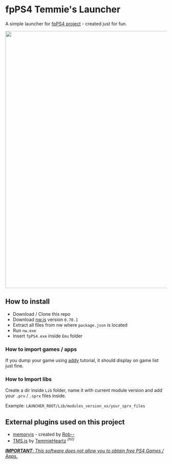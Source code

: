 # fpPS4 Temmie's Launcher
A simple launcher for <a href="https://github.com/red-prig/fpPS4/">fpPS4 project</a> - created just for fun.

<p align="center">
<img src="https://pbs.twimg.com/media/Fkt3QiDXgAAoPTy?format=jpg&name=large" width="800">
</p>

## How to install
- Download / Clone this repo
- Download <a href="https://dl.nwjs.io/v0.70.1/nwjs-v0.70.1-win-x64.zip">nw.js</a> version <code>0.70.1</code>
- Extract all files from nw where <code>package.json</code> is located
- Run <code>nw.exe</code>
- Insert <code>fpPS4.exe</code> inside <code>Emu</code> folder

### How to import games / apps
If you dump your game using <a href="https://cdn.discordapp.com/attachments/1055964700602544169/1055965069986517032/How_to_Setup_fpPs4_emulator.pdf">addy</a> tutorial, it should display on game list just fine.

### How to Import libs
Create a dir inside <code>Lib</code> folder, name it with current module version and add your <code>.prx</code> / <code>.sprx</code> files inside.

Example: <code>LAUNCHER_ROOT/Lib/modules_version_xx/your_sprx_files</code>

## External plugins used on this project
- <a href="https://github.com/rob--/memoryjs">memoryjs</a> - created by <a href="https://github.com/rob--">Rob-- </a>
- <a href="https://github.com/themitosan/TMS.js">TMS.js</a> by <a href="https://github.com/themitosan/">TemmieHeartz</a> <sup><i>(hi!)</i></sup>

<u><i><b>IMPORTANT</b>: This software does not allow you to obtain free PS4 Games / Apps.</i></u>